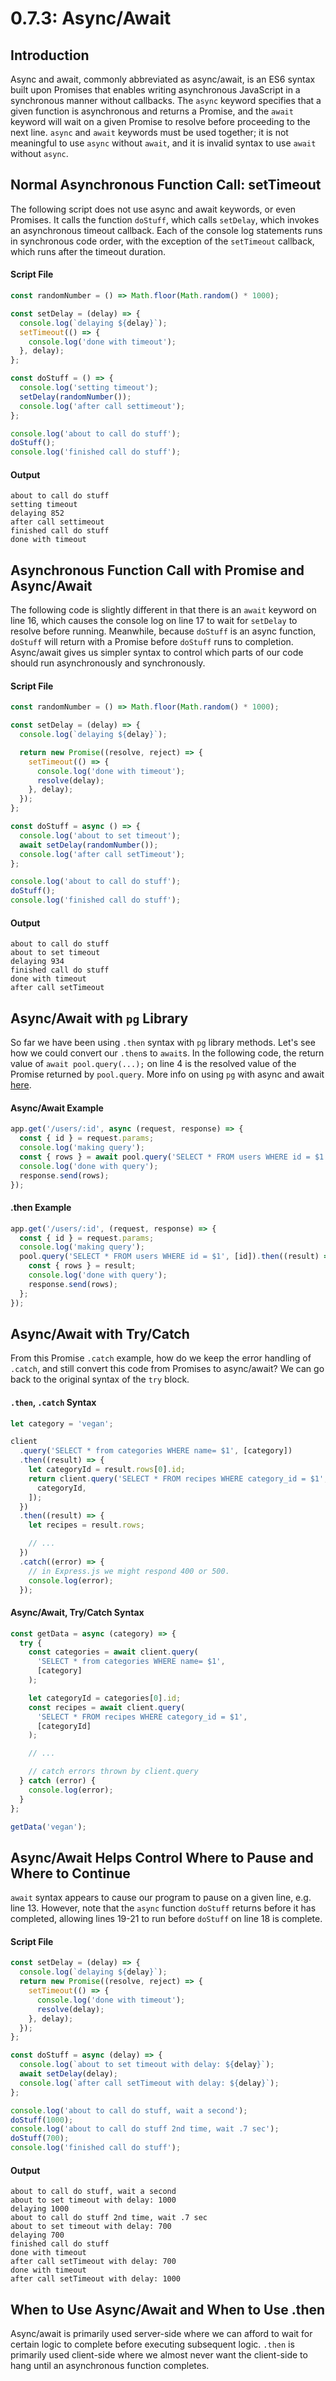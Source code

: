 # 0.7.3: Async/Await

## Introduction

Async and await, commonly abbreviated as async/await, is an ES6 syntax built upon Promises that enables writing asynchronous JavaScript in a synchronous manner without callbacks. The `async` keyword specifies that a given function is asynchronous and returns a Promise, and the `await` keyword will wait on a given Promise to resolve before proceeding to the next line. `async` and `await` keywords must be used together; it is not meaningful to use `async` without `await`, and it is invalid syntax to use `await` without `async`.

## Normal Asynchronous Function Call: setTimeout

The following script does not use async and await keywords, or even Promises. It calls the function `doStuff`, which calls `setDelay`, which invokes an asynchronous timeout callback. Each of the console log statements runs in synchronous code order, with the exception of the `setTimeout` callback, which runs after the timeout duration.

#### Script File

```javascript
const randomNumber = () => Math.floor(Math.random() * 1000);

const setDelay = (delay) => {
  console.log(`delaying ${delay}`);
  setTimeout(() => {
    console.log('done with timeout');
  }, delay);
};

const doStuff = () => {
  console.log('setting timeout');
  setDelay(randomNumber());
  console.log('after call settimeout');
};

console.log('about to call do stuff');
doStuff();
console.log('finished call do stuff');
```

#### Output

```text
about to call do stuff
setting timeout
delaying 852
after call settimeout
finished call do stuff
done with timeout
```

## Asynchronous Function Call with Promise and Async/Await

The following code is slightly different in that there is an `await` keyword on line 16, which causes the console log on line 17 to wait for `setDelay` to resolve before running. Meanwhile, because `doStuff` is an async function, `doStuff` will return with a Promise before `doStuff` runs to completion. Async/await gives us simpler syntax to control which parts of our code should run asynchronously and synchronously.

#### Script File

```javascript
const randomNumber = () => Math.floor(Math.random() * 1000);

const setDelay = (delay) => {
  console.log(`delaying ${delay}`);

  return new Promise((resolve, reject) => {
    setTimeout(() => {
      console.log('done with timeout');
      resolve(delay);
    }, delay);
  });
};

const doStuff = async () => {
  console.log('about to set timeout');
  await setDelay(randomNumber());
  console.log('after call setTimeout');
};

console.log('about to call do stuff');
doStuff();
console.log('finished call do stuff');
```

#### Output

```text
about to call do stuff
about to set timeout
delaying 934
finished call do stuff
done with timeout
after call setTimeout
```

## Async/Await with `pg` Library

So far we have been using `.then` syntax with `pg` library methods. Let's see how we could convert our `.then`s to `await`s. In the following code, the return value of `await pool.query(...);` on line 4 is the resolved value of the Promise returned by `pool.query`. More info on using `pg` with async and await [here](https://node-postgres.com/guides/async-express).

#### Async/Await Example

```javascript
app.get('/users/:id', async (request, response) => {
  const { id } = request.params;
  console.log('making query');
  const { rows } = await pool.query('SELECT * FROM users WHERE id = $1', [id]);
  console.log('done with query');
  response.send(rows);
});
```

#### .then Example

```javascript
app.get('/users/:id', (request, response) => {
  const { id } = request.params;
  console.log('making query');
  pool.query('SELECT * FROM users WHERE id = $1', [id]).then((result) => {
    const { rows } = result;
    console.log('done with query');
    response.send(rows);
  };
});
```

## Async/Await with Try/Catch

From this Promise `.catch` example, how do we keep the error handling of `.catch`, and still convert this code from Promises to async/await? We can go back to the original syntax of the `try` block.

#### `.then`, `.catch` Syntax

```javascript
let category = 'vegan';

client
  .query('SELECT * from categories WHERE name= $1', [category])
  .then((result) => {
    let categoryId = result.rows[0].id;
    return client.query('SELECT * FROM recipes WHERE category_id = $1', [
      categoryId,
    ]);
  })
  .then((result) => {
    let recipes = result.rows;

    // ...
  })
  .catch((error) => {
    // in Express.js we might respond 400 or 500.
    console.log(error);
  });
```

#### Async/Await, Try/Catch Syntax

```javascript
const getData = async (category) => {
  try {
    const categories = await client.query(
      'SELECT * from categories WHERE name= $1',
      [category]
    );

    let categoryId = categories[0].id;
    const recipes = await client.query(
      'SELECT * FROM recipes WHERE category_id = $1',
      [categoryId]
    );

    // ...

    // catch errors thrown by client.query
  } catch (error) {
    console.log(error);
  }
};

getData('vegan');
```

## Async/Await Helps Control Where to Pause and Where to Continue

`await` syntax appears to cause our program to pause on a given line, e.g. line 13. However, note that the `async` function `doStuff` returns before it has completed, allowing lines 19-21 to run before `doStuff` on line 18 is complete.

#### Script File

```javascript
const setDelay = (delay) => {
  console.log(`delaying ${delay}`);
  return new Promise((resolve, reject) => {
    setTimeout(() => {
      console.log('done with timeout');
      resolve(delay);
    }, delay);
  });
};

const doStuff = async (delay) => {
  console.log(`about to set timeout with delay: ${delay}`);
  await setDelay(delay);
  console.log(`after call setTimeout with delay: ${delay}`);
};

console.log('about to call do stuff, wait a second');
doStuff(1000);
console.log('about to call do stuff 2nd time, wait .7 sec');
doStuff(700);
console.log('finished call do stuff');
```

#### Output

```text
about to call do stuff, wait a second
about to set timeout with delay: 1000
delaying 1000
about to call do stuff 2nd time, wait .7 sec
about to set timeout with delay: 700
delaying 700
finished call do stuff
done with timeout
after call setTimeout with delay: 700
done with timeout
after call setTimeout with delay: 1000
```

## When to Use Async/Await and When to Use .then

Async/await is primarily used server-side where we can afford to wait for certain logic to complete before executing subsequent logic. `.then` is primarily used client-side where we almost never want the client-side to hang until an asynchronous function completes.

